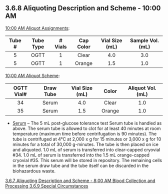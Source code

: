 ## 3.6.8 Aliquoting Description and Scheme - 10:00 AM

<u>10:00 AM Aliquot Assignments</u>:

| Tube # | Tube Type | # Vials | Cap Color | Vial Size (mL) | Sample Vol. (mL) |
|:------:|:---------:|:-------:|:---------:|:--------------:|:----------------:|
| 5      | OGTT      | 1       | Clear     | 4.0            | 3.0              |
| 5      | OGTT      | 1       | Orange    | 1.5            | 1.0              |

<u>10:00 AM Aliquot Scheme</u>:

| OGTT Vial# | Draw Tube | Vial Size (mL) | Color  | Aliquot Vol. (mL) |
|:----------:|:---------:|:--------------:|:------:|:-----------------:|
| 34         | Serum     | 4.0            | Clear  | 1.0               |
| 35         | Serum     | 1.5            | Orange | 1.0               |

* <u>Serum</u> – The 5 mL post-glucose tolerance test Serum tube is handled as above.  The serum tube is allowed to clot for at least 40 minutes at room temperature (maximum time before centrifugation is 90 minutes).  The tube is centrifuged at 4°C at 2,000 x g for 15 minutes or 3,000 x g for 10 minutes for a total of 30,000 g-minutes.  The tube is then placed on ice and aliquoted.  1.0 mL of serum is transferred into clear-capped cryovial #34.  1.0 mL of serum is transferred into the 1.5 mL orange-capped cryovial #35.  This serum will be stored in repository.  The remaining cells in the serum draw tube and the tube itself can be discarded in the biohazardous waste.


<div class="center">
<div class="btn-group">
  <a href=":pages_path:/manuals/blood-collection-processing/3-06-07-aliquoting-description-800AM.md" class="btn btn-default">
    <span class="glyphicon glyphicon-chevron-left"></span>
    3.6.7 Aliquoting Description and Scheme - 8:00 AM
  </a>

  <a href=":pages_path:/manuals/blood-collection-processing" class="btn btn-default">
    <span class="glyphicon glyphicon-chevron-up"></span>
    Blood Collection and Processing
  </a>

  <a href=":pages_path:/manuals/blood-collection-processing/3-06-09-special-circumstances.md" class="btn btn-success">
    3.6.9 Special Circumstances
    <span class="glyphicon glyphicon-chevron-right"></span>
  </a>
</div>
</div>
